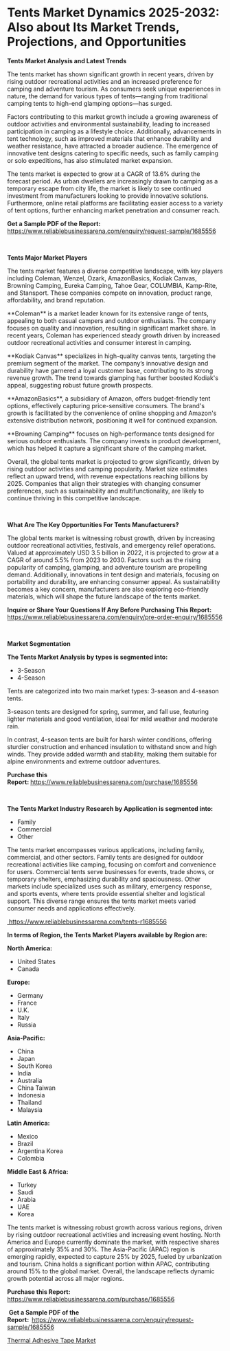 <p><h1>Tents Market Dynamics 2025-2032: Also about Its Market Trends, Projections, and Opportunities</h1></p><p><strong>Tents Market Analysis and Latest Trends</strong></p>
<p><p>The tents market has shown significant growth in recent years, driven by rising outdoor recreational activities and an increased preference for camping and adventure tourism. As consumers seek unique experiences in nature, the demand for various types of tents—ranging from traditional camping tents to high-end glamping options—has surged. </p><p>Factors contributing to this market growth include a growing awareness of outdoor activities and environmental sustainability, leading to increased participation in camping as a lifestyle choice. Additionally, advancements in tent technology, such as improved materials that enhance durability and weather resistance, have attracted a broader audience. The emergence of innovative tent designs catering to specific needs, such as family camping or solo expeditions, has also stimulated market expansion.</p><p>The tents market is expected to grow at a CAGR of 13.6% during the forecast period. As urban dwellers are increasingly drawn to camping as a temporary escape from city life, the market is likely to see continued investment from manufacturers looking to provide innovative solutions. Furthermore, online retail platforms are facilitating easier access to a variety of tent options, further enhancing market penetration and consumer reach.</p></p>
<p><strong>Get a Sample PDF of the Report:&nbsp;</strong> <a href="https://www.reliablebusinessarena.com/enquiry/request-sample/1685556?utm_campaign=2112&utm_medium=2&utm_source=Github&utm_content=ia&utm_term=07022025&utm_id=tents">https://www.reliablebusinessarena.com/enquiry/request-sample/1685556</a></p>
<p>&nbsp;</p>
<p><strong>Tents Major Market Players</strong></p>
<p><p>The tents market features a diverse competitive landscape, with key players including Coleman, Wenzel, Ozark, AmazonBasics, Kodiak Canvas, Browning Camping, Eureka Camping, Tahoe Gear, COLUMBIA, Kamp-Rite, and Stansport. These companies compete on innovation, product range, affordability, and brand reputation.</p><p>**Coleman** is a market leader known for its extensive range of tents, appealing to both casual campers and outdoor enthusiasts. The company focuses on quality and innovation, resulting in significant market share. In recent years, Coleman has experienced steady growth driven by increased outdoor recreational activities and consumer interest in camping.</p><p>**Kodiak Canvas** specializes in high-quality canvas tents, targeting the premium segment of the market. The company’s innovative design and durability have garnered a loyal customer base, contributing to its strong revenue growth. The trend towards glamping has further boosted Kodiak's appeal, suggesting robust future growth prospects.</p><p>**AmazonBasics**, a subsidiary of Amazon, offers budget-friendly tent options, effectively capturing price-sensitive consumers. The brand's growth is facilitated by the convenience of online shopping and Amazon's extensive distribution network, positioning it well for continued expansion.</p><p>**Browning Camping** focuses on high-performance tents designed for serious outdoor enthusiasts. The company invests in product development, which has helped it capture a significant share of the camping market. </p><p>Overall, the global tents market is projected to grow significantly, driven by rising outdoor activities and camping popularity. Market size estimates reflect an upward trend, with revenue expectations reaching billions by 2025. Companies that align their strategies with changing consumer preferences, such as sustainability and multifunctionality, are likely to continue thriving in this competitive landscape. </p></p>
<p>&nbsp;</p>
<p><strong>What Are The Key Opportunities For Tents Manufacturers?</strong></p>
<p><p>The global tents market is witnessing robust growth, driven by increasing outdoor recreational activities, festivals, and emergency relief operations. Valued at approximately USD 3.5 billion in 2022, it is projected to grow at a CAGR of around 5.5% from 2023 to 2030. Factors such as the rising popularity of camping, glamping, and adventure tourism are propelling demand. Additionally, innovations in tent design and materials, focusing on portability and durability, are enhancing consumer appeal. As sustainability becomes a key concern, manufacturers are also exploring eco-friendly materials, which will shape the future landscape of the tents market.</p></p>
<p><strong>Inquire or Share Your Questions If Any Before Purchasing This Report:</strong> <a href="https://www.reliablebusinessarena.com/enquiry/pre-order-enquiry/1685556?utm_campaign=2112&utm_medium=2&utm_source=Github&utm_content=ia&utm_term=07022025&utm_id=tents">https://www.reliablebusinessarena.com/enquiry/pre-order-enquiry/1685556</a></p>
<p>&nbsp;</p>
<p><strong>Market Segmentation</strong></p>
<p><strong>The Tents Market Analysis by types is segmented into:</strong></p>
<p><ul><li>3-Season</li><li>4-Season</li></ul></p>
<p><p>Tents are categorized into two main market types: 3-season and 4-season tents. </p><p>3-season tents are designed for spring, summer, and fall use, featuring lighter materials and good ventilation, ideal for mild weather and moderate rain. </p><p>In contrast, 4-season tents are built for harsh winter conditions, offering sturdier construction and enhanced insulation to withstand snow and high winds. They provide added warmth and stability, making them suitable for alpine environments and extreme outdoor adventures.</p></p>
<p><strong>Purchase this Report:&nbsp;</strong><a href="https://www.reliablebusinessarena.com/purchase/1685556?utm_campaign=2112&utm_medium=2&utm_source=Github&utm_content=ia&utm_term=07022025&utm_id=tents">https://www.reliablebusinessarena.com/purchase/1685556</a></p>
<p>&nbsp;</p>
<p><strong>The Tents Market Industry Research by Application is segmented into:</strong></p>
<p><ul><li>Family</li><li>Commercial</li><li>Other</li></ul></p>
<p><p>The tents market encompasses various applications, including family, commercial, and other sectors. Family tents are designed for outdoor recreational activities like camping, focusing on comfort and convenience for users. Commercial tents serve businesses for events, trade shows, or temporary shelters, emphasizing durability and spaciousness. Other markets include specialized uses such as military, emergency response, and sports events, where tents provide essential shelter and logistical support. This diverse range ensures the tents market meets varied consumer needs and applications effectively.</p></p>
<p><a href="https://www.reliablebusinessarena.com/tents-r1685556?utm_campaign=2112&utm_medium=2&utm_source=Github&utm_content=ia&utm_term=07022025&utm_id=tents">&nbsp;https://www.reliablebusinessarena.com/tents-r1685556</a></p>
<p><strong>In terms of Region, the Tents Market Players available by Region are:</strong></p>
<p>
    <p> <strong> North America: </strong>
        <ul>
            <li>United States</li>
            <li>Canada</li>
        </ul>
        </p> 
    <p> <strong> Europe: </strong>
        <ul>
            <li>Germany</li>
            <li>France</li>
            <li>U.K.</li>
            <li>Italy</li>
            <li>Russia</li>
        </ul>
        </p> 
    <p> <strong> Asia-Pacific: </strong>
        <ul>
            <li>China</li>
            <li>Japan</li>
            <li>South Korea</li>
            <li>India</li>
            <li>Australia</li>
            <li>China Taiwan</li>
            <li>Indonesia</li>
            <li>Thailand</li>
            <li>Malaysia</li>
        </ul>
        </p> 
    <p> <strong> Latin America: </strong>
        <ul>
            <li>Mexico</li>
            <li>Brazil</li>
            <li>Argentina Korea</li>
            <li>Colombia</li>
        </ul>
        </p> 
    <p> <strong> Middle East & Africa: </strong>
        <ul>
            <li>Turkey</li>
            <li>Saudi</li>
            <li>Arabia</li>
            <li>UAE</li>
            <li>Korea</li>
        </ul>
    </p>
    </p>
<p><p>The tents market is witnessing robust growth across various regions, driven by rising outdoor recreational activities and increasing event hosting. North America and Europe currently dominate the market, with respective shares of approximately 35% and 30%. The Asia-Pacific (APAC) region is emerging rapidly, expected to capture 25% by 2025, fueled by urbanization and tourism. China holds a significant portion within APAC, contributing around 15% to the global market. Overall, the landscape reflects dynamic growth potential across all major regions.</p></p>
<p><strong>Purchase this Report: </strong><a href="https://www.reliablebusinessarena.com/purchase/1685556?utm_campaign=2112&utm_medium=2&utm_source=Github&utm_content=ia&utm_term=07022025&utm_id=tents">https://www.reliablebusinessarena.com/purchase/1685556</a></p>
<p>&nbsp;<strong>Get a Sample PDF of the Report:&nbsp;&nbsp;</strong><a href="https://www.reliablebusinessarena.com/enquiry/request-sample/1685556?utm_campaign=2112&utm_medium=2&utm_source=Github&utm_content=ia&utm_term=07022025&utm_id=tents">https://www.reliablebusinessarena.com/enquiry/request-sample/1685556</a></p>
<p><strong></strong></p>
<p><p><a href="https://github.com/AshikRahman991/Market-Research-Report-List-1/blob/main/thermal-adhesive-tape-market.md?utm_campaign=2112&utm_medium=2&utm_source=Github&utm_content=ia&utm_term=07022025&utm_id=tents">Thermal Adhesive Tape Market</a></p></p>